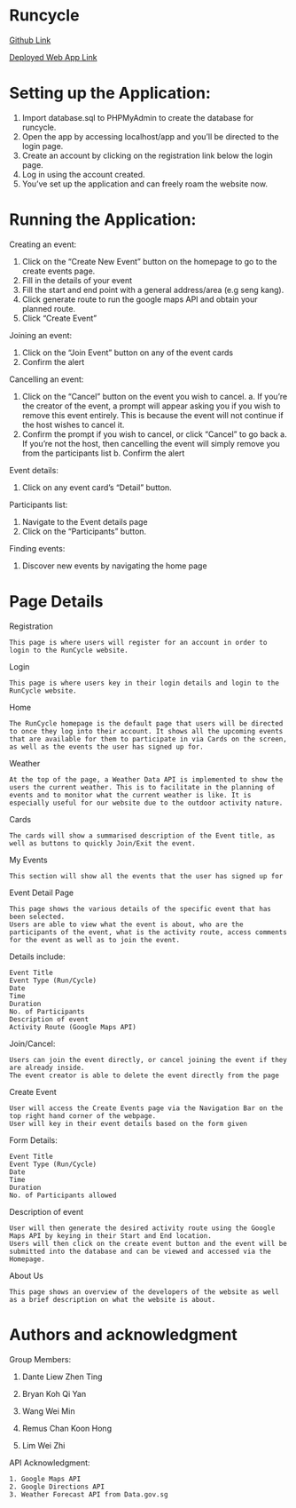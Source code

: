 # Runcycle

[Github Link](https://github.com/danteliew6/runcycle)
  
[Deployed Web App Link](http://runcycle-wad2.000webhostapp.com/)

  

# Setting up the Application:

  1. Import database.sql to PHPMyAdmin to create the database for runcycle.
  2. Open the app by accessing localhost/app and you’ll be directed to the login page.
  3. Create an account by clicking on the registration link below the login page.
  4. Log in using the account created.
  5. You’ve set up the application and can freely roam the website now.

# Running the Application:

Creating an event:
  1. Click on the “Create New Event” button on the homepage to go to the create events page.
  2. Fill in the details of your event
  3. Fill the start and end point with a general address/area (e.g seng kang). 
  4. Click generate route to run the google maps API and obtain your planned route.
  5. Click “Create Event”

Joining an event:
  1. Click on the “Join Event” button on any of the event cards
  2. Confirm the alert

Cancelling an event:
  1. Click on the “Cancel” button on the event you wish to cancel.
      a. If you’re the creator of the event, a prompt will appear asking you if you wish to remove this event entirely. This is because the event will not continue if the host             wishes to cancel it.
  2. Confirm the prompt if you wish to cancel, or click “Cancel” to go back
      a. If you’re not the host, then cancelling the event will simply remove you from the participants list
      b. Confirm the alert

Event details:
  1. Click on any event card’s “Detail” button.

Participants list:
  1. Navigate to the Event details page
  2. Click on the “Participants” button.
	
Finding events:
  1. Discover new events by navigating the home page


# Page Details

Registration

	This page is where users will register for an account in order to login to the RunCycle website.


Login

	This page is where users key in their login details and login to the RunCycle website.


Home

	The RunCycle homepage is the default page that users will be directed to once they log into their account. It shows all the upcoming events that are available for them to participate in via Cards on the screen, as well as the events the user has signed up for.


Weather

	At the top of the page, a Weather Data API is implemented to show the users the current weather. This is to facilitate in the planning of events and to monitor what the current weather is like. It is especially useful for our website due to the outdoor activity nature.


Cards

	The cards will show a summarised description of the Event title, as well as buttons to quickly Join/Exit the event.


My Events

	This section will show all the events that the user has signed up for


Event Detail Page


	This page shows the various details of the specific event that has been selected. 
	Users are able to view what the event is about, who are the participants of the event, what is the activity route, access comments for the event as well as to join the event.


Details include:

	Event Title
	Event Type (Run/Cycle)
	Date
	Time
	Duration
	No. of Participants
	Description of event
	Activity Route (Google Maps API)


Join/Cancel:
	
	Users can join the event directly, or cancel joining the event if they are already inside. 
	The event creator is able to delete the event directly from the page


Create Event


	User will access the Create Events page via the Navigation Bar on the top right hand corner of the webpage. 
	User will key in their event details based on the form given


Form Details:
	
	Event Title
	Event Type (Run/Cycle)
	Date
	Time
	Duration
	No. of Participants allowed


Description of event


	User will then generate the desired activity route using the Google Maps API by keying in their Start and End location.
	Users will then click on the create event button and the event will be submitted into the database and can be viewed and accessed via the Homepage.


About Us
	
	This page shows an overview of the developers of the website as well as a brief description on what the website is about.
	
	
	
# Authors and acknowledgment

Group Members:

1. Dante Liew Zhen Ting
	
2. Bryan Koh Qi Yan
	
3. Wang Wei Min
	
4. Remus Chan Koon Hong
	
5. Lim Wei Zhi
	

API Acknowledgment:

	1. Google Maps API
	2. Google Directions API
	3. Weather Forecast API from Data.gov.sg


